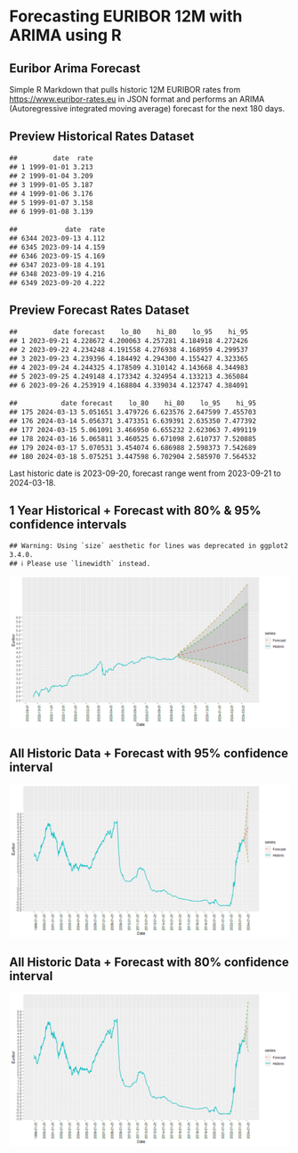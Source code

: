 Forecasting EURIBOR 12M with ARIMA using R
================

## Euribor Arima Forecast

Simple R Markdown that pulls historic 12M EURIBOR rates from
<https://www.euribor-rates.eu> in JSON format and performs an ARIMA
(Autoregressive integrated moving average) forecast for the next 180
days.

## Preview Historical Rates Dataset

    ##         date  rate
    ## 1 1999-01-01 3.213
    ## 2 1999-01-04 3.209
    ## 3 1999-01-05 3.187
    ## 4 1999-01-06 3.176
    ## 5 1999-01-07 3.158
    ## 6 1999-01-08 3.139

    ##            date  rate
    ## 6344 2023-09-13 4.112
    ## 6345 2023-09-14 4.159
    ## 6346 2023-09-15 4.169
    ## 6347 2023-09-18 4.191
    ## 6348 2023-09-19 4.216
    ## 6349 2023-09-20 4.222

## Preview Forecast Rates Dataset

    ##         date forecast    lo_80    hi_80    lo_95    hi_95
    ## 1 2023-09-21 4.228672 4.200063 4.257281 4.184918 4.272426
    ## 2 2023-09-22 4.234248 4.191558 4.276938 4.168959 4.299537
    ## 3 2023-09-23 4.239396 4.184492 4.294300 4.155427 4.323365
    ## 4 2023-09-24 4.244325 4.178509 4.310142 4.143668 4.344983
    ## 5 2023-09-25 4.249148 4.173342 4.324954 4.133213 4.365084
    ## 6 2023-09-26 4.253919 4.168804 4.339034 4.123747 4.384091

    ##           date forecast    lo_80    hi_80    lo_95    hi_95
    ## 175 2024-03-13 5.051651 3.479726 6.623576 2.647599 7.455703
    ## 176 2024-03-14 5.056371 3.473351 6.639391 2.635350 7.477392
    ## 177 2024-03-15 5.061091 3.466950 6.655232 2.623063 7.499119
    ## 178 2024-03-16 5.065811 3.460525 6.671098 2.610737 7.520885
    ## 179 2024-03-17 5.070531 3.454074 6.686988 2.598373 7.542689
    ## 180 2024-03-18 5.075251 3.447598 6.702904 2.585970 7.564532

Last historic date is 2023-09-20, forecast range went from 2023-09-21 to
2024-03-18.

## 1 Year Historical + Forecast with 80% & 95% confidence intervals

    ## Warning: Using `size` aesthetic for lines was deprecated in ggplot2 3.4.0.
    ## ℹ Please use `linewidth` instead.

![](Euribor_Markown_files/figure-gfm/one_historical_year_and_forecast_period-1.png)<!-- -->

## All Historic Data + Forecast with 95% confidence interval

![](Euribor_Markown_files/figure-gfm/all_historic_year_and_forecast_95_confidence_interval-1.png)<!-- -->

## All Historic Data + Forecast with 80% confidence interval

![](Euribor_Markown_files/figure-gfm/all_historic_year_and_forecast_80_confidence_interval-1.png)<!-- -->
